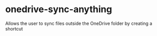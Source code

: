 # onedrive-sync-anything
Allows the user to sync files outside the OneDrive folder by creating a shortcut
